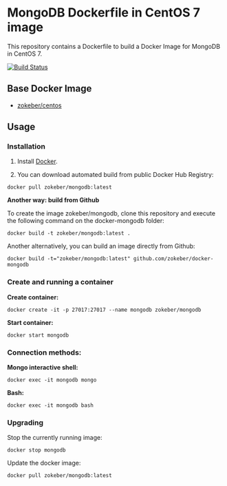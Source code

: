 # MongoDB Dockerfile in CentOS 7 image

This repository contains a Dockerfile to build a Docker Image for MongoDB in CentOS 7.

[![Build Status](https://travis-ci.org/zokeber/docker-mongodb.svg?branch=master)](https://travis-ci.org/zokeber/docker-mongodb)

## Base Docker Image

* [zokeber/centos](https://registry.hub.docker.com/u/zokeber/centos/)

## Usage


### Installation

1. Install [Docker](https://www.docker.com/).

2. You can download automated build from public Docker Hub Registry:

```
docker pull zokeber/mongodb:latest
```

**Another way: build from Github**

To create the image zokeber/mongodb, clone this repository and execute the following command on the docker-mongodb folder:

`docker build -t zokeber/mongodb:latest .`

Another alternatively, you can build an image directly from Github:

`docker build -t="zokeber/mongodb:latest" github.com/zokeber/docker-mongodb`


### Create and running a container

**Create container:**

```
docker create -it -p 27017:27017 --name mongodb zokeber/mongodb
```

**Start container:**

```
docker start mongodb
```


### Connection methods:

**Mongo interactive shell:**

`docker exec -it mongodb mongo`

**Bash:**

`docker exec -it mongodb bash`


### Upgrading

Stop the currently running image:

```
docker stop mongodb
```


Update the docker image:

```
docker pull zokeber/mongodb:latest
```
